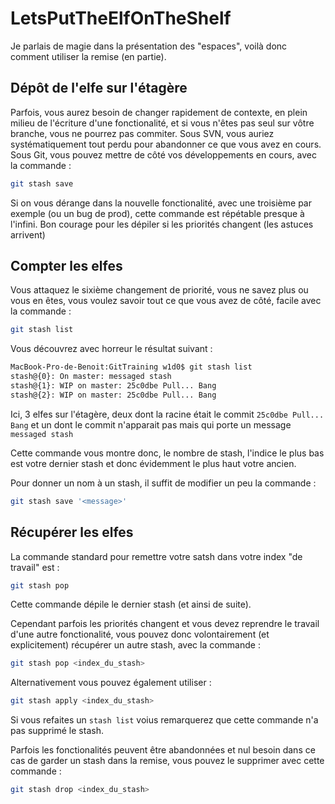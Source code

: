 # LetsPutTheElfOnTheShelf
Je parlais de magie dans la présentation des "espaces", voilà donc comment utiliser la remise (en partie).

## Dépôt de l'elfe sur l'étagère
Parfois, vous aurez besoin de changer rapidement de contexte, en plein milieu de l'écriture d'une fonctionalité, et si vous n'êtes pas seul sur vôtre branche, vous ne pourrez pas commiter. Sous SVN, vous auriez systématiquement tout perdu pour abandonner ce que vous avez en cours. Sous Git, vous pouvez mettre de côté vos développements en cours, avec la commande :
```sh
git stash save
```
Si on vous dérange dans la nouvelle fonctionalité, avec une troisième par exemple (ou un bug de prod), cette commande est répétable presque à l'infini. Bon courage pour les dépiler si les priorités changent (les astuces arrivent)

## Compter les elfes
Vous attaquez le sixième changement de priorité, vous ne savez plus ou vous en êtes, vous voulez savoir tout ce que vous avez de côté, facile avec la commande :
```sh
git stash list
```
Vous découvrez avec horreur le résultat suivant :
```sh
MacBook-Pro-de-Benoit:GitTraining w1d0$ git stash list
stash@{0}: On master: messaged stash
stash@{1}: WIP on master: 25c0dbe Pull... Bang
stash@{2}: WIP on master: 25c0dbe Pull... Bang
```
Ici, 3 elfes sur l'étagère, deux dont la racine était le commit ```25c0dbe Pull... Bang``` et un dont le commit n'apparait pas mais qui porte un message ```messaged stash```

Cette commande vous montre donc, le nombre de stash, l'indice le plus bas est votre dernier stash et donc évidemment le plus haut votre ancien.

Pour donner un nom à un stash, il suffit de modifier un peu la commande :
```sh
git stash save '<message>'
```

## Récupérer les elfes
La commande standard pour remettre votre satsh dans votre index "de travail" est :
```sh
git stash pop
```
Cette commande dépile le dernier stash (et ainsi de suite).

Cependant parfois les priorités changent et vous devez reprendre le travail d'une autre fonctionalité, vous pouvez donc volontairement (et explicitement) récupérer un autre stash, avec la commande :
```sh
git stash pop <index_du_stash>
```
Alternativement vous pouvez également utiliser :
```sh
git stash apply <index_du_stash>
```
Si vous refaites un ```stash list``` voius remarquerez que cette commande n'a pas supprimé le stash.

Parfois les fonctionalités peuvent être abandonnées et nul besoin dans ce cas de garder un stash dans la remise, vous pouvez le supprimer avec cette commande :
```sh
git stash drop <index_du_stash>
```
